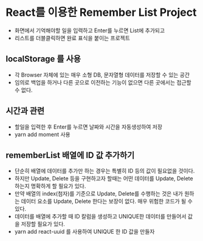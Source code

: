 # React를 이용한 Remember List Project

- 화면에서 기억해야할 일을 입력하고 Enter를 누르면 List에 추가되고
- 리스트를 더블클릭하면 완료 표식을 붙이는 프로젝트

## localStorage 를 사용

- 각 Browser 자체에 있는 매우 소형 DB, 문자열형 데이터를 저장할 수 있는 공간
- 임의로 백업을 하거나 다른 곳으로 이전하는 기능이 없으면 다른 곳에서는 접근할 수 없다.

## 시간과 관련

- 할일을 입력한 후 Enter를 누르면 날짜와 시간을 자동생성하여 저장
- yarn add moment 사용

## rememberList 배열에 ID 값 추가하기

- 단순히 배열에 데이터를 추가만 하는 경우는 특별히 ID 등의 값이 필요없을 것이다.
- 하지만 Update, Delete 등을 구현하고자 할때는 어떤 데이터를 Update, Delete 하는지 명확하게 할 필요가 있다.
- 만약 배열의 index(첨자)를 기준으로 Update, Delete를 수행하는 것은 내가 원하는 데이터 요소를 Update, Delete 한다는 보장이 없다. 매우 위험한 코드가 될 수 있다.
- 데이터를 배열에 추가할 때 ID 칼럼을 생성하고 UNIQUE한 데이터를 만들어서 값을 저장할 필요가 있다.
- yarn add react-uuid 를 사용하여 UNIQUE 한 ID 값을 만들자
